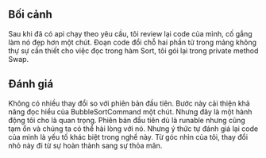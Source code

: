 ## Bối cảnh
Sau khi đã có api chạy theo yêu cầu, tôi review lại code của mình, cố gắng làm nó đẹp hơn một chút.
Đoạn code đổi chỗ hai phần tử trong mảng không thự sự cần thiết cho việc đọc trong hàm Sort, tôi gói lại trong private method Swap.
## Đánh giá
Không có nhiều thay đổi so với phiên bản đầu tiên. Bước này cải thiện khả năng đọc hiểu của BubbleSortCommand một chút. Nhưng đây là một hành động tôi cho là quan trọng. Phiên bản đầu tiên dù là runable nhưng cũng tạm ổn và chúng ta có thể hài lòng với nó. Nhưng ý thức tự đánh giá lại code của mình là yếu tố khác biệt trong nghề này. Từ góc nhìn của tôi, thay đổi nhỏ này đi từ sự hoàn thành sang sự thỏa mãn.
